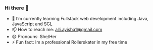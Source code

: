 ### Hi there 👋

<!--
**AyishaAlli/AyishaAlli** is a ✨ _special_ ✨ repository because its `README.md` (this file) appears on your GitHub profile.

Here are some ideas to get you started:
-->
- 🌱 I’m currently learning Fullstack web development including Java, JavaScript and SGL
- 📫 How to reach me: alli.ayisha1@gmail.com
- 😄 Pronouns: She/Her
- ⚡ Fun fact: Im a professional Rollerskater in my free time


